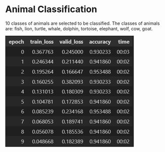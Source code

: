 # Animal Classification
10 classes of animals are selected to be classified. The classes of animals are: fish, lion, turtle, whale, dolphin, tortoise, elephant, wolf, cow, goat.

![Results](../images/results.jpg)

